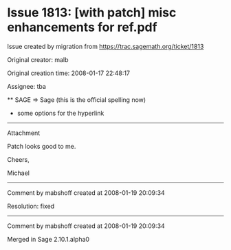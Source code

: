 # Issue 1813: [with patch] misc enhancements for ref.pdf

Issue created by migration from https://trac.sagemath.org/ticket/1813

Original creator: malb

Original creation time: 2008-01-17 22:48:17

Assignee: tba

** SAGE => Sage (this is the official spelling now)
 * some options for the hyperlink


---

Attachment

Patch looks good to me. 

Cheers,

Michael


---

Comment by mabshoff created at 2008-01-19 20:09:34

Resolution: fixed


---

Comment by mabshoff created at 2008-01-19 20:09:34

Merged in Sage 2.10.1.alpha0
